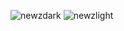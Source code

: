 ![newzdark](https://github.com/mitesh-sharma/NewZ-BuzZ/assets/90126801/416cf846-fd8f-49b0-bbd6-1666ad7c3c52)
![newzlight](https://github.com/mitesh-sharma/NewZ-BuzZ/assets/90126801/9b94ca4a-5875-4227-9be1-8390e68045d7)
